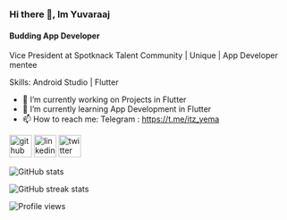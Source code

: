 ### Hi there 👋, Im Yuvaraaj    
#### Budding App Developer
Vice President at Spotknack Talent Community | Unique | App Developer mentee 

Skills: Android Studio  |  Flutter

- 🔭 I’m currently working on Projects in Flutter 
- 🌱 I’m currently learning App Development in Flutter 
- 📫 How to reach me: Telegram  :   https://t.me/itz_yema 


[<img src='https://cdn.jsdelivr.net/npm/simple-icons@3.0.1/icons/github.svg' alt='github' height='40'>](https://github.com/Yuvaraaj086)  [<img src='https://cdn.jsdelivr.net/npm/simple-icons@3.0.1/icons/linkedin.svg' alt='linkedin' height='40'>](https://www.linkedin.com/in/yuvaraaj086/)  [<img src='https://cdn.jsdelivr.net/npm/simple-icons@3.0.1/icons/twitter.svg' alt='twitter' height='40'>](https://twitter.com/Yuvaraaj__K)  

![GitHub stats](https://github-readme-stats.vercel.app/api?username=Yuvaraaj086&show_icons=true)  

![GitHub streak stats](https://github-readme-streak-stats.herokuapp.com/?user=Yuvaraaj086)  

![Profile views](https://gpvc.arturio.dev/Yuvaraaj086)  

